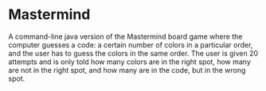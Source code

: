 # Mastermind
A command-line java version of the Mastermind board game where the computer guesses a code: a certain number of colors in a particular order, and the user has to guess the colors in the same order. The user is given 20 attempts and is only told how many colors are in the right spot, how many are not in the right spot, and how many are in the code, but in the wrong spot.
